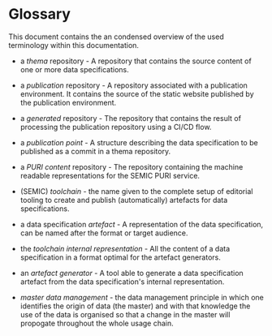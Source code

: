 # Glossary

This document contains the an condensed overview of the used terminology within this documentation.

- a _thema_ repository - A repository that contains the source content of one or more data specifications. 
- a _publication_ repository - A repository associated with a publication environment. It contains the source of the static website published by the publication environment.
- a _generated_ repository - The repository that contains the result of processing the publication repository using a CI/CD flow.
- a _publication point_ - A structure describing the data specification to be published as a commit in a thema repository.
- a _PURI content_ repository - The repository containing the machine readable representations for the SEMIC PURI service.
- (SEMIC) _toolchain_ - the name given to the complete setup of editorial tooling to create and publish (automatically) artefacts for data specifications.

- a data specification _artefact_ - A representation of the data specification, can be named after the format or target audience.
- the _toolchain internal representation_ - All the content of a data specification in a format optimal for the artefact generators.
- an _artefact generator_ - A tool able to generate a data specification artefact from the data specification's internal representation.

- _master data management_ - the data management principle in which one identifies the origin of data (the master) and with that knowledge the use of the data is organised so that a change in the master will propogate throughout the whole usage chain. 


